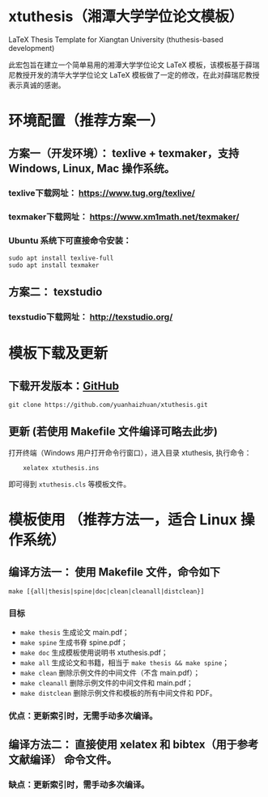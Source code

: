 # xtuthesis（湘潭大学学位论文模板）
LaTeX Thesis Template for Xiangtan University (thuthesis-based development)

此宏包旨在建立一个简单易用的湘潭大学学位论文 LaTeX 模板，该模板基于薛瑞尼教授开发的清华大学学位论文 LaTeX 模板做了一定的修改，在此对薛瑞尼教授表示真诚的感谢。

# 环境配置（推荐方案一）

## 方案一（开发环境）： texlive + texmaker，支持 Windows, Linux, Mac 操作系统。
### texlive下载网址： https://www.tug.org/texlive/
### texmaker下载网址： https://www.xm1math.net/texmaker/
### Ubuntu 系统下可直接命令安装：
```shell
sudo apt install texlive-full
sudo apt install texmaker
```
## 方案二： texstudio
### texstudio下载网址： http://texstudio.org/

# 模板下载及更新
## 下载开发版本：[GitHub](https://github.com/yuanhaizhuan/xtuthesis)
```shell
git clone https://github.com/yuanhaizhuan/xtuthesis.git
```

## 更新 (若使用 Makefile 文件编译可略去此步)
打开终端（Windows 用户打开命令行窗口），进入目录 xtuthesis, 执行命令：
```shell
    xelatex xtuthesis.ins
```
即可得到 `xtuthesis.cls` 等模板文件。


# 模板使用 （推荐方法一，适合 Linux 操作系统）
## 编译方法一： 使用 Makefile 文件，命令如下
```shell
make [{all|thesis|spine|doc|clean|cleanall|distclean}]
```
### 目标
* `make thesis`    生成论文 main.pdf；
* `make spine`     生成书脊 spine.pdf；
* `make doc`       生成模板使用说明书 xtuthesis.pdf；
* `make all`       生成论文和书籍，相当于 `make thesis && make spine`；
* `make clean`     删除示例文件的中间文件（不含 main.pdf）；
* `make cleanall`  删除示例文件的中间文件和 main.pdf；
* `make distclean` 删除示例文件和模板的所有中间文件和 PDF。
### 优点：更新索引时，无需手动多次编译。

## 编译方法二： 直接使用 xelatex 和 bibtex（用于参考文献编译） 命令文件。
### 缺点：更新索引时，需手动多次编译。